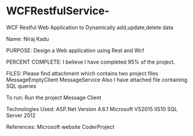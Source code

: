 # WCFRestfulService-
WCF Restful Web Application to Dynamically add,update,delete data

Name: Niraj Kadu

PURPOSE:
Design a Web application using Rest and Wcf

PERCENT COMPLETE:
I believe I have completed 95% of the project.

FILES:
Please find attachment which contains two project files
MessageEmptyClient
MessageService
Also I have attached file containing SQL queries

To run:
Run the project Message Client

Technologies Used:
ASP.Net Version 4.6.1
Microsoft VS2015 
IIS10
SQL Server 2012

References:
Microsoft website
CoderProject

